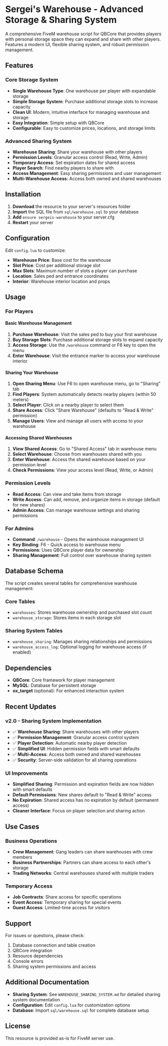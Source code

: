 # Sergei's Warehouse - Advanced Storage & Sharing System

A comprehensive FiveM warehouse script for QBCore that provides players with personal storage space they can expand and share with other players. Features a modern UI, flexible sharing system, and robust permission management.

## Features

### Core Storage System
- **Single Warehouse Type**: One warehouse per player with expandable storage
- **Simple Storage System**: Purchase additional storage slots to increase capacity
- **Clean UI**: Modern, intuitive interface for managing warehouse and storage
- **Easy Integration**: Simple setup with QBCore
- **Configurable**: Easy to customize prices, locations, and storage limits

### Advanced Sharing System
- **Warehouse Sharing**: Share your warehouse with other players
- **Permission Levels**: Granular access control (Read, Write, Admin)
- **Temporary Access**: Set expiration dates for shared access
- **Player Search**: Find nearby players to share with
- **Access Management**: Easy sharing permissions and user management
- **Multi-Warehouse Access**: Access both owned and shared warehouses

## Installation

1. **Download** the resource to your server's resources folder
2. **Import** the SQL file from `sql/warehouse.sql` to your database
3. **Add** `ensure sergeis-warehouse` to your server.cfg
4. **Restart** your server

## Configuration

Edit `config.lua` to customize:

- **Warehouse Price**: Base cost for the warehouse
- **Slot Price**: Cost per additional storage slot
- **Max Slots**: Maximum number of slots a player can purchase
- **Location**: Sales ped and entrance coordinates
- **Interior**: Warehouse interior location and props

## Usage

### For Players

#### Basic Warehouse Management
1. **Purchase Warehouse**: Visit the sales ped to buy your first warehouse
2. **Buy Storage Slots**: Purchase additional storage slots to expand capacity
3. **Access Storage**: Use the `/warehouse` command or F6 key to open the menu
4. **Enter Warehouse**: Visit the entrance marker to access your warehouse interior

#### Sharing Your Warehouse
1. **Open Sharing Menu**: Use F6 to open warehouse menu, go to "Sharing" tab
2. **Find Players**: System automatically detects nearby players (within 50 meters)
3. **Select Player**: Click on a nearby player to select them
4. **Share Access**: Click "Share Warehouse" (defaults to "Read & Write" permission)
5. **Manage Users**: View and manage all users with access to your warehouse

#### Accessing Shared Warehouses
1. **View Shared Access**: Go to "Shared Access" tab in warehouse menu
2. **Select Warehouse**: Choose from warehouses shared with you
3. **Enter Warehouse**: Access the shared warehouse based on your permission level
4. **Check Permissions**: View your access level (Read, Write, or Admin)

### Permission Levels

- **Read Access**: Can view and take items from storage
- **Write Access**: Can add, remove, and organize items in storage (default for new shares)
- **Admin Access**: Can manage warehouse settings and sharing permissions

### For Admins

- **Command**: `/warehouse` - Opens the warehouse management UI
- **Key Binding**: F6 - Quick access to warehouse menu
- **Permissions**: Uses QBCore player data for ownership
- **Sharing Management**: Full control over warehouse sharing system

## Database Schema

The script creates several tables for comprehensive warehouse management:

### Core Tables
- `warehouses`: Stores warehouse ownership and purchased slot count
- `warehouse_storage`: Stores items in each storage slot

### Sharing System Tables
- `warehouse_sharing`: Manages sharing relationships and permissions
- `warehouse_access_log`: Optional logging for warehouse access (if enabled)

## Dependencies

- **QBCore**: Core framework for player management
- **MySQL**: Database for persistent storage
- **ox_target** (optional): For enhanced interaction system

## Recent Updates

### v2.0 - Sharing System Implementation
- ✅ **Warehouse Sharing**: Share warehouses with other players
- ✅ **Permission Management**: Granular access control system
- ✅ **Player Detection**: Automatic nearby player detection
- ✅ **Simplified UI**: Hidden permission fields with smart defaults
- ✅ **Multi-Access**: Access both owned and shared warehouses
- ✅ **Security**: Server-side validation for all sharing operations

### UI Improvements
- **Simplified Sharing**: Permission and expiration fields are now hidden with smart defaults
- **Default Permissions**: New shares default to "Read & Write" access
- **No Expiration**: Shared access has no expiration by default (permanent access)
- **Cleaner Interface**: Focus on player selection and sharing action

## Use Cases

### Business Operations
- **Crew Management**: Gang leaders can share warehouses with crew members
- **Business Partnerships**: Partners can share access to each other's storage
- **Trading Networks**: Central warehouses shared with multiple traders

### Temporary Access
- **Job Contracts**: Share access for specific operations
- **Event Access**: Temporary sharing for special events
- **Guest Access**: Limited-time access for visitors

## Support

For issues or questions, please check:
1. Database connection and table creation
2. QBCore integration
3. Resource dependencies
4. Console errors
5. Sharing system permissions and access

## Additional Documentation

- **Sharing System**: See `WAREHOUSE_SHARING_SYSTEM.md` for detailed sharing system documentation
- **Configuration**: Edit `config.lua` for customization options
- **Database**: Import `sql/warehouse.sql` for complete database setup

## License

This resource is provided as-is for FiveM server use.


